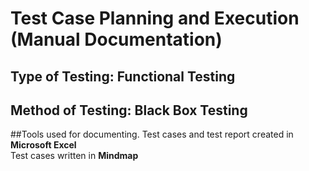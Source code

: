 # **Test Case Planning and Execution (Manual Documentation)**   
## Type of Testing: Functional Testing
## Method of Testing: Black Box Testing
##Tools used for documenting.
Test cases and test report created in **Microsoft Excel**   
Test cases written in **Mindmap**
